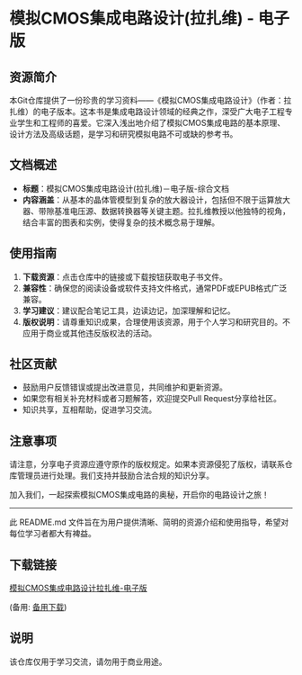# 模拟CMOS集成电路设计(拉扎维) - 电子版

## 资源简介

本Git仓库提供了一份珍贵的学习资料——《模拟CMOS集成电路设计》（作者：拉扎维）的电子版本。这本书是集成电路设计领域的经典之作，深受广大电子工程专业学生和工程师的喜爱。它深入浅出地介绍了模拟CMOS集成电路的基本原理、设计方法及高级话题，是学习和研究模拟电路不可或缺的参考书。

## 文档概述

- **标题**：模拟CMOS集成电路设计(拉扎维)－电子版-综合文档
- **内容涵盖**：从基本的晶体管模型到复杂的放大器设计，包括但不限于运算放大器、带隙基准电压源、数据转换器等关键主题。拉扎维教授以他独特的视角，结合丰富的图表和实例，使得复杂的技术概念易于理解。

## 使用指南

1. **下载资源**：点击仓库中的链接或下载按钮获取电子书文件。
2. **兼容性**：确保您的阅读设备或软件支持文件格式，通常PDF或EPUB格式广泛兼容。
3. **学习建议**：建议配合笔记工具，边读边记，加深理解和记忆。
4. **版权说明**：请尊重知识成果，合理使用该资源，用于个人学习和研究目的。不应用于商业或其他违反版权法的活动。

## 社区贡献

- 鼓励用户反馈错误或提出改进意见，共同维护和更新资源。
- 如果您有相关补充材料或者习题解答，欢迎提交Pull Request分享给社区。
- 知识共享，互相帮助，促进学习交流。

## 注意事项

请注意，分享电子资源应遵守原作的版权规定。如果本资源侵犯了版权，请联系仓库管理员进行处理。我们支持并鼓励合法合规的知识分享。

加入我们，一起探索模拟CMOS集成电路的奥秘，开启你的电路设计之旅！

---

此 README.md 文件旨在为用户提供清晰、简明的资源介绍和使用指导，希望对每位学习者都大有裨益。

## 下载链接
[模拟CMOS集成电路设计拉扎维-电子版](https://pan.quark.cn/s/99350fea78b1) 

(备用: [备用下载](https://pan.baidu.com/s/1qOnJ4SYalkqBa78nq9_gjA?pwd=1234))

## 说明

该仓库仅用于学习交流，请勿用于商业用途。
